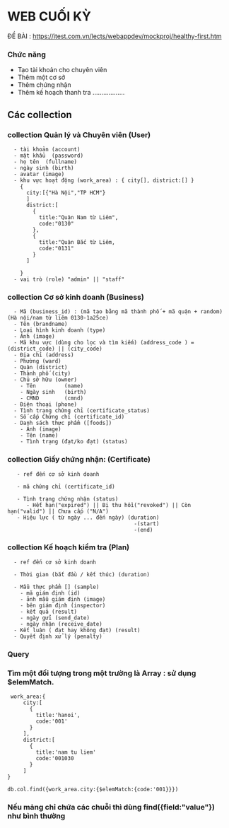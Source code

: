 # WEB CUỐI KỲ

ĐỀ BÀI : https://itest.com.vn/lects/webappdev/mockproj/healthy-first.htm

### Chức năng

- Tạo tài khoản cho chuyên viên
- Thêm một cơ sở
- Thêm chứng nhận
- Thêm kế hoạch thanh tra
  ..................

## Các collection

### collection Quản lý và Chuyên viên (User)

```
  - tài khoản (account)
  - mật khẩu  (password)
  - họ tên  (fullname)
  - ngày sinh (birth)
  - avatar (image)
  - khu vực hoạt động (work_area) : { city[], district:[] }
    {
      city:[{"Hà Nội","TP HCM"}
      ]
      district:[
        {
          title:"Quận Nam từ Liêm",
          code:"0130"
        },
        {
          title:"Quận Bắc từ Liêm,
          code:"0131"
        }
      ]

    }
  - vai trò (role) "admin" || "staff"
```

### collection Cơ sở kinh doanh (Business)

```
  - Mã (business_id) : (mã tạo bằng mã thành phố + mã quận + random) (Hà nội/nam từ liêm 0130-1a25ce)
  - Tên (brandname)
  - Loại hình kinh doanh (type)
  - Ảnh (image)
  - Mã khu vực (dùng cho lọc và tìm kiếm) (address_code ) = (district_code) || (city_code)
  - Địa chỉ (address)
  - Phường (ward)
  - Quận (district)
  - Thành phố (city)
  - Chủ sở hữu (owner)
    - Tên         (name)
    - Ngày sinh   (birth)
    - CMND        (cmnd)
  - Điện thoại (phone)
  - Tình trạng chứng chỉ (certificate_status)
  - Số cấp Chứng chỉ (certificate_id)
  - Danh sách thực phẩm ([foods])
    - Ảnh (image)
    - Tên (name)
    - Tình trạng (đạt/ko đạt) (status)
```

### collection Giấy chứng nhận: (Certificate)

```
   - ref đến cơ sở kinh doanh

   - mã chứng chỉ (certificate_id)

   - Tình trạng chứng nhận (status)
      - Hết hạn("expired") || Bị thu hồi("revoked") || Còn hạn("valid") || Chưa cấp ("N/A")
   - Hiệu lực ( từ ngày ... đến ngày) (duration)
                                        -(start)
                                        -(end)
```

### collection Kế hoạch kiểm tra (Plan)

```
  - ref đến cơ sở kinh doanh

  - Thời gian (bắt đầu / kết thúc) (duration)

  - Mẫu thực phẩm [] (sample)
    - mã giám định (id)
    - ảnh mẫu giám định (image)
    - bên giám định (inspector)
    - kết quả (result)
    - ngày gửi (send_date)
    - ngày nhận (receive_date)
  - Kết luận ( đạt hay không đạt) (result)
  - Quyết định xử lý (penalty)
```


### Query

### Tìm một đối tượng trong một trường là Array : sử dụng $elemMatch.

```
 work_area:{
     city:[
       {
         title:'hanoi',
         code:'001'
       }
     ],
     district:[
       {
         title:'nam tu liem'
         code:'001030
       }
     ]
}

db.col.find({work_area.city:{$elemMatch:{code:'001}}})

```

###  Nếu mảng chỉ chứa các chuỗi thì dùng find({field:"value"}) như bình thường
